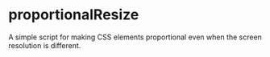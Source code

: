 # proportionalResize
A simple script for making CSS elements proportional even when the screen resolution is different.
